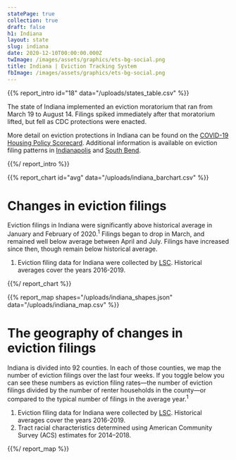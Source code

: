 ```yaml
---
statePage: true
collection: true
draft: false
h1: Indiana
layout: state
slug: indiana
date: 2020-12-10T00:00:00.000Z
twImage: /images/assets/graphics/ets-bg-social.png
title: Indiana | Eviction Tracking System
fbImage: /images/assets/graphics/ets-bg-social.png
---
```


{{% report_intro id="18" data="/uploads/states_table.csv" %}}

The state of Indiana implemented an eviction moratorium that ran from March 19 to August 14. Filings spiked immediately after that moratorium lifted, but fell as CDC protections were enacted.

More detail on eviction protections in Indiana can be found on the [COVID-19 Housing Policy Scorecard](https://evictionlab.org/covid-policy-scorecard/in/). Additional information is available on eviction filing patterns in [Indianapolis](https://evictionlab.org/eviction-tracking/indianapolis-in/) and [South Bend](https://evictionlab.org/eviction-tracking/south-bend-in/).

{{%/ report_intro %}}

{{% report_chart id="avg" data="/uploads/indiana_barchart.csv" %}}

# Changes in eviction filings

Eviction filings in Indiana were significantly above historical average in January and February of 2020.<sup>1</sup> Filings began to drop in March, and remained well below average between April and July. Filings have increased since then, though remain below historical average.

1. Eviction filing data for Indiana were collected by [LSC](https://www.lsc.gov/). Historical averages cover the years 2016-2019.

{{%/ report_chart %}}

{{% report_map shapes="/uploads/indiana_shapes.json" data="/uploads/indiana_map.csv" %}}

# The geography of changes in eviction filings

Indiana is divided into 92 counties. In each of those counties, we map the number of eviction filings over the last four weeks. If you toggle below you can see these numbers as eviction filing rates—the number of eviction filings divided by the number of renter households in the county—or compared to the typical number of filings in the average year.<sup>1</sup>

1. Eviction filing data for Indiana were collected by [LSC](https://www.lsc.gov/). Historical averages cover the years 2016-2019.
2. Tract racial characteristics determined using American Community Survey (ACS) estimates for 2014–2018.

{{%/ report_map %}}
